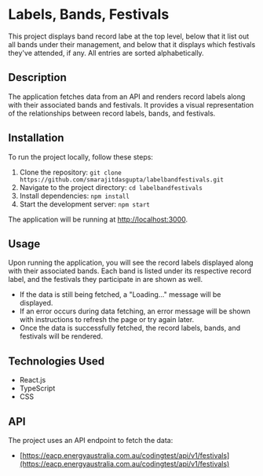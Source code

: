 # Labels, Bands, Festivals

This project displays band record labe at the top level, below that it list out all bands under their management, and below that it displays which festivals they've attended, if any. All entries are sorted alphabetically.

## Description

The application fetches data from an API and renders record labels along with their associated bands and festivals. It provides a visual representation of the relationships between record labels, bands, and festivals.

## Installation

To run the project locally, follow these steps:

1. Clone the repository: `git clone https://github.com/smarajitdasgupta/labelbandfestivals.git`
2. Navigate to the project directory: `cd labelbandfestivals`
3. Install dependencies: `npm install`
4. Start the development server: `npm start`

The application will be running at [http://localhost:3000](http://localhost:3000).

## Usage

Upon running the application, you will see the record labels displayed along with their associated bands. Each band is listed under its respective record label, and the festivals they participate in are shown as well.

- If the data is still being fetched, a "Loading..." message will be displayed.
- If an error occurs during data fetching, an error message will be shown with instructions to refresh the page or try again later.
- Once the data is successfully fetched, the record labels, bands, and festivals will be rendered.

## Technologies Used

- React.js
- TypeScript
- CSS

## API

The project uses an API endpoint to fetch the data:

- [https://eacp.energyaustralia.com.au/codingtest/api/v1/festivals](https://eacp.energyaustralia.com.au/codingtest/api/v1/festivals)
